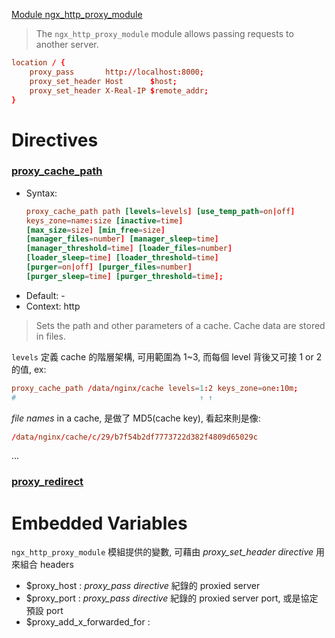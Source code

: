 [Module ngx_http_proxy_module](http://nginx.org/en/docs/http/ngx_http_proxy_module.html)

> The `ngx_http_proxy_module` module allows passing requests to another server.

```conf
location / {
    proxy_pass       http://localhost:8000;
    proxy_set_header Host      $host;
    proxy_set_header X-Real-IP $remote_addr;
}
```

# Directives

### [proxy_cache_path](http://nginx.org/en/docs/http/ngx_http_proxy_module.html#proxy_cache_path)

- Syntax: 
    ```conf
    proxy_cache_path path [levels=levels] [use_temp_path=on|off] 
    keys_zone=name:size [inactive=time] 
    [max_size=size] [min_free=size] 
    [manager_files=number] [manager_sleep=time] 
    [manager_threshold=time] [loader_files=number] 
    [loader_sleep=time] [loader_threshold=time] 
    [purger=on|off] [purger_files=number] 
    [purger_sleep=time] [purger_threshold=time];
    ```
- Default: -
- Context: http

> Sets the path and other parameters of a cache. Cache data are stored in files.

`levels` 定義 cache 的階層架構, 可用範圍為 1~3, 而每個 level 背後又可接 1 or 2 的值, ex:

```conf
proxy_cache_path /data/nginx/cache levels=1:2 keys_zone=one:10m;
#                                         ↑ ↑
```

*file names* in a cache, 是做了 MD5(cache key), 看起來則是像:

```conf
/data/nginx/cache/c/29/b7f54b2df7773722d382f4809d65029c
```

...


### [proxy_redirect](http://nginx.org/en/docs/http/ngx_http_proxy_module.html#proxy_redirect)


# Embedded Variables

`ngx_http_proxy_module` 模組提供的變數, 可藉由 *proxy_set_header directive* 用來組合 headers

- $proxy_host :                *proxy_pass directive* 紀錄的 proxied server
- $proxy_port :                *proxy_pass directive* 紀錄的 proxied server port, 或是協定預設 port
- $proxy_add_x_forwarded_for : 